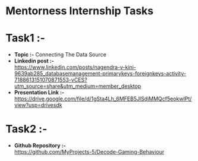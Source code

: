 # Mentorness Internship Tasks

# Task1 :-                                                                                                                             
* **Topic :-**      Connecting The Data Source                                                                                      
* **Linkedin post :-**                                                                                                                      
  https://www.linkedin.com/posts/nagendra-v-kini-9639ab285_databasemanagement-primarykeys-foreignkeys-activity-7188613151070871553-vCES?utm_source=share&utm_medium=member_desktop
* **Presentation Link :-**                                                                                      
  https://drive.google.com/file/d/1gSta4Lh_6MFEB5JlSdjMMQcf5eokwIPt/view?usp=drivesdk

# Task2 :-
* **Github Repository :-**                                                                                                   
  https://github.com/MyProjects-5/Decode-Gaming-Behaviour
